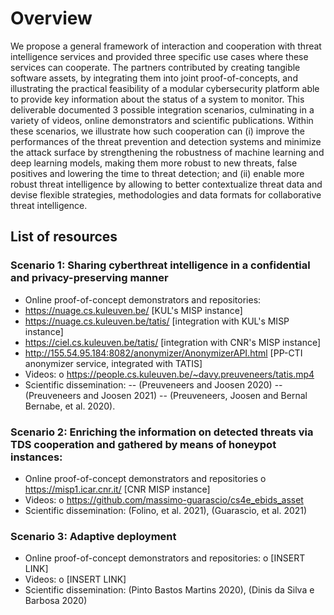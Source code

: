 # Overview
We propose a general framework of interaction and cooperation with threat intelligence services and provided three specific use cases where these services can cooperate. The partners contributed by creating tangible software assets, by integrating them into joint proof-of-concepts, and illustrating the practical feasibility of a modular cybersecurity platform able to provide key information about the status of a system to monitor. This deliverable documented 3 possible integration scenarios, culminating in a variety of videos, online demonstrators and scientific publications. Within these scenarios, we illustrate how such cooperation can (i) improve the performances of the threat prevention and detection systems and minimize the attack surface by strengthening the robustness of machine learning and deep learning models, making them more robust to new threats, false positives and lowering the time to threat detection; and (ii) enable more robust threat intelligence by allowing to better contextualize threat data and devise flexible strategies, methodologies and data formats for collaborative threat intelligence. 


## List of resources

### Scenario 1: Sharing cyberthreat intelligence in a confidential and privacy-preserving manner
-	Online proof-of-concept demonstrators and repositories:
  -	https://nuage.cs.kuleuven.be/	[KUL's MISP instance]
  -	https://nuage.cs.kuleuven.be/tatis/	[integration with KUL's MISP instance]
  -	https://ciel.cs.kuleuven.be/tatis/ 	[integration with CNR's MISP instance]
  - http://155.54.95.184:8082/anonymizer/AnonymizerAPI.html [PP-CTI anonymizer service, integrated with TATIS]
- Videos:
o	https://people.cs.kuleuven.be/~davy.preuveneers/tatis.mp4
- Scientific dissemination: 
-- (Preuveneers and Joosen 2020)
-- (Preuveneers and Joosen 2021)
-- (Preuveneers, Joosen and Bernal Bernabe, et al. 2020).

### Scenario 2: Enriching the information on detected threats via TDS cooperation and gathered by means of honeypot instances:
- Online proof-of-concept demonstrators and repositories
o	https://misp1.icar.cnr.it/		[CNR MISP instance]
- Videos:
o	https://github.com/massimo-guarascio/cs4e_ebids_asset 
- Scientific dissemination: (Folino, et al. 2021), (Guarascio, et al. 2021)

### Scenario 3: Adaptive deployment
- Online proof-of-concept demonstrators and repositories:
o	[INSERT LINK]
- Videos:
o	[INSERT LINK]
- Scientific dissemination: (Pinto Bastos Martins 2020), (Dinis da Silva e Barbosa 2020)
